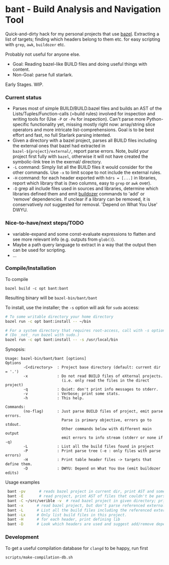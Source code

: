 bant - Build Analysis and Navigation Tool
=========================================

Quick-and-dirty hack for my personal projects that use [bazel]. Extracting a
list of targets; finding which headers belong to them etc. for easy scripting
with `grep`, `awk`, `buildozer` etc.

Probably not useful for anyone else.

 * Goal: Reading bazel-like BUILD files and doing useful things with content.
 * Non-Goal: parse full starlark.

Early Stages. WIP.

### Current status

 * Parses most of simple BUILD/BUILD.bazel files and builds an AST of the
   Lists/Tuples/Function-calls (=build rules) involved for inspection and
   writing tools for (Use `-P` or `-Pe` for inspection).
   Can't parse more Python-specific functionality yet, missing mostly right
   now: array/string slice operators and more intricate list-comprehensions.
   Goal is to be best effort and fast, no full Starlark parsing intented.
 * Given a directory with a bazel project, parses all BUILD files including
   the external ones that bazel had extracted in `bazel-${project}/external/`,
   report parse errors. Note, build your project first fully with `bazel`,
   otherwise it will not have created the symbolic-link tree in the exernal/
   directory.
 * `-L` command: Simply list all the BUILD files it would consider for the
   other commands. Use `-x` to limit scope to not include the external rules.
 * `-H` command: for each header exported with `hdrs = [...]` in libraries,
   report which library that is (two columns, easy to `grep` or `awk` over).
 * `-D` grep all include files used in sources and libraries, determine which
   libraries defined them and emit [buildozer] commands to 'add' or 'remove'
   dependencies. If unclear if a library can be removed, it is conservatively
   _not_ suggested for removal. 'Depend on What You Use' DWYU.

### Nice-to-have/next steps/TODO

  * variable-expand and some const-evaluate expressions to flatten and
    see more relevant info (e.g. outputs from `glob()`).
  * Maybe a path query language to extract in a way that the output
    then can be used for scripting.
  * ...

### Compile/Installation

To compile

```
bazel build -c opt bant:bant
```
Resulting binary will be `bazel-bin/bant/bant`

To install, use the installer; the `-s` option will ask for `sudo` access:

```bash
# To some writable directory your home directory
bazel run -c opt bant:install -- ~/bin

# For a system directory that requires root-access, call with -s option.
# (Do _not_ run bazel with sudo.)
bazel run -c opt bant:install -- -s /usr/local/bin
```

Synopsis:

```
Usage: bazel-bin/bant/bant [options]
Options
        -C<directory>  : Project base directory (default: current dir = '.')
        -x             : Do not read BUILD files of eXternal projects.
                         (i.e. only read the files in the direct project)
        -q             : Quiet: don't print info messages to stderr.
        -v             : Verbose; print some stats.
        -h             : This help.

Commands:
        (no-flag)      : Just parse BUILD files of project, emit parse errors.
                         Parse is primary objective, errors go to stdout.
                         Other commands below with different main output
                         emit errors to info stream (stderr or none if -q)
        -L             : List all the build files found in project
        -P             : Print parse tree (-e : only files with parse errors)
        -H             : Print table header files -> targets that define them.
        -D             : DWYU: Depend on What You Use (emit buildozer edits)
```

Usage examples

```bash
 bant -pv      # reads bazel project in current dir, print AST and some stats
 bant -E       # read project, print AST of files that couldn't be parsed
 bant -C ~/src/verible -v  # read bazel project in given directory; print stats
 bant -x      # read bazel project, but don't parse referenced external projects
 bant -L      # List all the build files including the referenced external
 bant -Lx     # Only list build files in this project.
 bant -H      # for each header, print defining lib
 bant -D      # Look which headers are used and suggest add/remove dependencies
```

### Development

To get a useful compilation database for `clangd` to be happy, run first

```
scripts/make-compilation-db.sh
```

[bazel]: https://bazel.build/
[buildozer]: https://github.com/bazelbuild/buildtools/blob/master/buildozer/README.md
